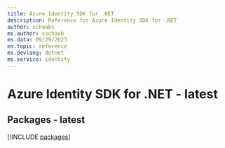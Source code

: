 ```yaml
---
title: Azure Identity SDK for .NET
description: Reference for Azure Identity SDK for .NET
author: schaabs
ms.author: sschaab
ms.data: 09/29/2023
ms.topic: reference
ms.devlang: dotnet
ms.service: identity
---
```

# Azure Identity SDK for .NET - latest
## Packages - latest
[!INCLUDE [packages](identity-index.md)]
